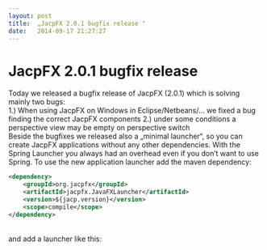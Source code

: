 ```yaml
---
layout: post
title:  „JacpFX 2.0.1 bugfix release "
date:   2014-09-17 21:27:27
---
```

# JacpFX 2.0.1 bugfix release #
Today we released a bugfix release of JacpFX (2.0.1) which is solving mainly two bugs: 
<br/>
1.) When using JacpFX on Windows in Eclipse/Netbeans/… we fixed a bug finding the correct JacpFX components
2.) under some conditions a perspective view may be empty on perspective switch
<br/>
Beside the bugfixes we released also a „minimal launcher“, so you can create JacpFX applications without any other dependencies. With the Spring Launcher you always had an overhead even if you don’t want to use Spring. To use the new application launcher add the maven dependency:
<br/>

```xml
<dependency>
    <groupId>org.jacpfx</groupId>
    <artifactId>jacpfx.JavaFXLauncher</artifactId>
    <version>${jacp.version}</version>
    <scope>compile</scope>
</dependency>
```
<br/>
and add a launcher like this:
<br/>
<script src="https://gist.github.com/amoAHCP/4cb801f8c982bceadc03.js"></script>



